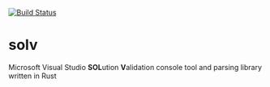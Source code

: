 [![Build Status](https://travis-ci.org/aegoroff/solv.svg?branch=master)](https://travis-ci.org/aegoroff/solv)
# solv
Microsoft Visual Studio **SOL**ution **V**alidation console tool and parsing library written in Rust
